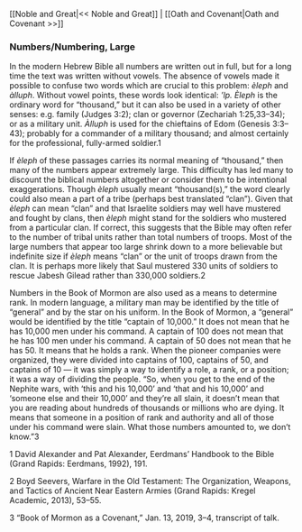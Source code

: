 [[Noble and Great|<< Noble and Great]]  |  [[Oath and Covenant|Oath and Covenant >>]]

### Numbers/Numbering, Large
In the modern Hebrew Bible all numbers are written out in full, but for a long time the text was written without vowels. The absence of vowels made it possible to confuse two words which are crucial to this problem: *èleph* and *àlluph*. Without vowel points, these words look identical: *’lp. Èleph* is the ordinary word for “thousand,” but it can also be used in a variety of other senses: e.g. family (Judges 3:2); clan or governor (Zechariah 1:25,33–34); or as a military unit. *Àlluph* is used for the chieftains of Edom (Genesis 3:3–43); probably for a commander of a military thousand; and almost certainly for the professional, fully-armed soldier.1

If *èleph* of these passages carries its normal meaning of “thousand,” then many of the numbers appear extremely large. This difficulty has led many to discount the biblical numbers altogether or consider them to be intentional exaggerations. Though *èleph* usually meant “thousand(s),” the word clearly could also mean a part of a tribe (perhaps best translated “clan”). Given that *èleph* can mean “clan” and that Israelite soldiers may well have mustered and fought by clans, then *èleph* might stand for the soldiers who mustered from a particular clan. If correct, this suggests that the Bible may often refer to the number of tribal units rather than total numbers of troops. Most of the large numbers that appear too large shrink down to a more believable but indefinite size if *èleph* means “clan” or the unit of troops drawn from the clan. It is perhaps more likely that Saul mustered 330 units of soldiers to rescue Jabesh Gilead rather than 330,000 soldiers.2

Numbers in the Book of Mormon are also used as a means to determine rank. In modern language, a military man may be identified by the title of “general” and by the star on his uniform. In the Book of Mormon, a “general” would be identified by the title “captain of 10,000.” It does not mean that he has 10,000 men under his command. A captain of 100 does not mean that he has 100 men under his command. A captain of 50 does not mean that he has 50. It means that he holds a rank. When the pioneer companies were organized, they were divided into captains of 100, captains of 50, and captains of 10 — it was simply a way to identify a role, a rank, or a position; it was a way of dividing the people. “So, when you get to the end of the Nephite wars, with ‘this and his 10,000’ and ‘that and his 10,000’ and ‘someone else and their 10,000’ and they’re all slain, it doesn’t mean that you are reading about hundreds of thousands or millions who are dying. It means that someone in a position of rank and authority and all of those under his command were slain. What those numbers amounted to, we don’t know.”3



1 David Alexander and Pat Alexander, Eerdmans’ Handbook to the Bible (Grand Rapids: Eerdmans, 1992), 191.


2 Boyd Seevers, Warfare in the Old Testament: The Organization, Weapons, and Tactics of Ancient Near Eastern Armies (Grand Rapids: Kregel Academic, 2013), 53–55.


3  “Book of Mormon as a Covenant,” Jan. 13, 2019, 3–4, transcript of talk.